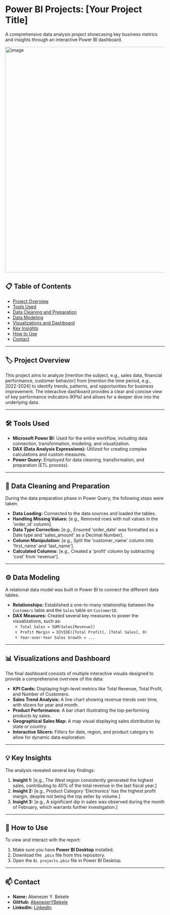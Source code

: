 # Power BI Projects: [Your Project Title]

A comprehensive data analysis project showcasing key business metrics and insights through an interactive Power BI dashboard.

<img width="1268" height="711" alt="image" src="https://github.com/user-attachments/assets/fec89db8-7871-44aa-af9b-7c28713b5d26" />


## 📋 Table of Contents

- [Project Overview](#%EF%B8%8F-project-overview)
- [Tools Used](#-tools-used)
- [Data Cleaning and Preparation](#-data-cleaning-and-preparation)
- [Data Modeling](#-data-modeling)
- [Visualizations and Dashboard](#-visualizations-and-dashboard)
- [Key Insights](#-key-insights)
- [How to Use](#-how-to-use)
- [Contact](#-contact)

---

## 🏷️ Project Overview

This project aims to analyze [mention the subject, e.g., sales data, financial performance, customer behavior] from [mention the time period, e.g., 2022-2024] to identify trends, patterns, and opportunities for business improvement. The interactive dashboard provides a clear and concise view of key performance indicators (KPIs) and allows for a deeper dive into the underlying data.

---

## 🛠️ Tools Used

- **Microsoft Power BI:** Used for the entire workflow, including data connection, transformation, modeling, and visualization.
- **DAX (Data Analysis Expressions):** Utilized for creating complex calculations and custom measures.
- **Power Query:** Employed for data cleaning, transformation, and preparation (ETL process).

---

## 🧹 Data Cleaning and Preparation

During the data preparation phase in Power Query, the following steps were taken:

- **Data Loading:** Connected to the data sources and loaded the tables.
- **Handling Missing Values:** [e.g., Removed rows with null values in the 'order_id' column].
- **Data Type Correction:** [e.g., Ensured 'order_date' was formatted as a Date type and 'sales_amount' as a Decimal Number].
- **Column Manipulation:** [e.g., Split the 'customer_name' column into 'first_name' and 'last_name'].
- **Calculated Columns:** [e.g., Created a 'profit' column by subtracting 'cost' from 'revenue'].

---

## ⚙️ Data Modeling

A relational data model was built in Power BI to connect the different data tables.

- **Relationships:** Established a one-to-many relationship between the `Customers` table and the `Sales` table on `CustomerID`.
- **DAX Measures:** Created several key measures to power the visualizations, such as:
    - `Total Sales = SUM(Sales[Revenue])`
    - `Profit Margin = DIVIDE([Total Profit], [Total Sales], 0)`
    - `Year-over-Year Sales Growth = ...`

---

## 📊 Visualizations and Dashboard

The final dashboard consists of multiple interactive visuals designed to provide a comprehensive overview of the data:

- **KPI Cards:** Displaying high-level metrics like Total Revenue, Total Profit, and Number of Customers.
- **Sales Trend Analysis:** A line chart showing revenue trends over time, with slicers for year and month.
- **Product Performance:** A bar chart illustrating the top-performing products by sales.
- **Geographical Sales Map:** A map visual displaying sales distribution by state or country.
- **Interactive Slicers:** Filters for date, region, and product category to allow for dynamic data exploration.

---

## 💡 Key Insights

The analysis revealed several key findings:

1.  **Insight 1:** [e.g., The West region consistently generated the highest sales, contributing to 40% of the total revenue in the last fiscal year.]
2.  **Insight 2:** [e.g., Product Category 'Electronics' has the highest profit margin, despite not being the top seller by volume.]
3.  **Insight 3:** [e.g., A significant dip in sales was observed during the month of February, which warrants further investigation.]

---

## 🚀 How to Use

To view and interact with the report:

1.  Make sure you have **Power BI Desktop** installed.
2.  Download the `.pbix` file from this repository.
3.  Open the `Bi projects.pbix` file in Power BI Desktop.

---

## 📫 Contact

- **Name:** Abenezer Y. Bekele
- **GitHub:** [AbenezerYBekele](https://github.com/AbenezerYBekele)
- **LinkedIn:** [LinkedIn](https://www.linkedin.com/in/abenezer-bekele/)
